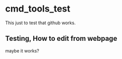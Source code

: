 # cmd_tools_test
This just to test that github works.

## Testing, How to edit from webpage
maybe it works?
